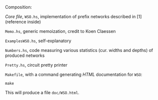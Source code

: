 Composition:

_Core file_, `WSO.hs`, implementation of prefix networks described in \[1\]
(reference inside)

`Memo.hs`, generic memoization, credit to Koen Claessen

`ExamplesWSO.hs`, self-explanatory

`Numbers.hs`, code measuring various statistics (cur. widths and depths)
of produced networks

`Pretty.hs`, circuit pretty printer

`Makefile`, with a command generating *HTML* documentation for `WSO`:

    make

This will produce a file `doc/WSO.html`.
